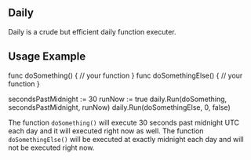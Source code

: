 ## Daily

Daily is a crude but efficient daily function executer.

## Usage Example

  func doSomething() {
    // your function
  }
  func doSomethingElse() {
    // your function
  }
  
  secondsPastMidnight := 30
  runNow := true
  daily.Run(doSomething, secondsPastMidnight, runNow)
  daily.Run(doSomethingElse, 0, false)

The function `doSomething()` will execute 30 seconds past midnight UTC each day and it will executed right now as well.
The function `doSomethingElse()` will be executed at exactly midnight each day and will not be executed right now.

